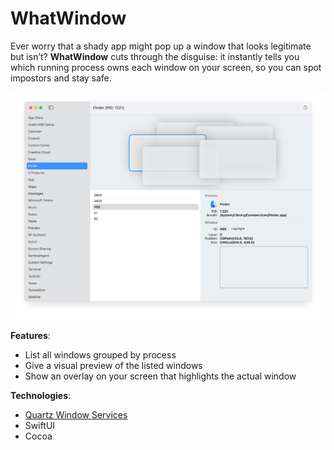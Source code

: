 # WhatWindow

Ever worry that a shady app might pop up a window that looks legitimate but isn’t? **WhatWindow** cuts through the disguise: it instantly tells you which running process owns each window on your screen, so you can spot impostors and stay safe.

![App Preview](Screenshot.jpg)

**Features**:

- List all windows grouped by process
- Give a visual preview of the listed windows
- Show an overlay on your screen that highlights the actual window

**Technologies**:

- [Quartz Window Services](https://developer.apple.com/documentation/coregraphics/quartz_window_services)
- SwiftUI
- Cocoa